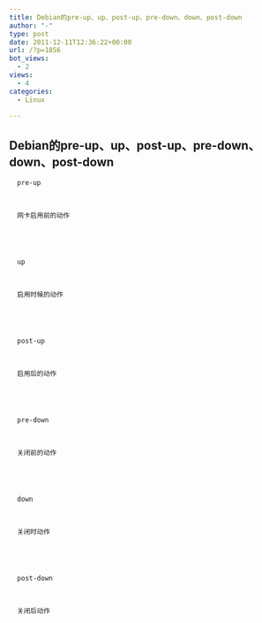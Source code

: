 ```yaml
---
title: Debian的pre-up、up、post-up、pre-down、down、post-down
author: "-"
type: post
date: 2011-12-11T12:36:22+00:00
url: /?p=1856
bot_views:
  - 2
views:
  - 4
categories:
  - Linux

---
```

## Debian的pre-up、up、post-up、pre-down、down、post-down

  
    
      pre-up
    
    
    
      网卡启用前的动作
    
  
  
  
    
      up
    
    
    
      启用时候的动作
    
  
  
  
    
      post-up
    
    
    
      启用后的动作
    
  
  
  
    
      pre-down
    
    
    
      关闭前的动作
    
  
  
  
    
      down
    
    
    
      关闭时动作
    
  
  
  
    
      post-down
    
    
    
      关闭后动作
    
  
